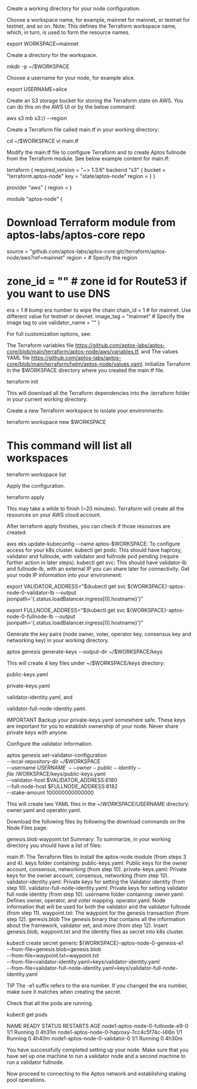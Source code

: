 Create a working directory for your node configuration.

Choose a workspace name, for example, mainnet for mainnet, or testnet for testnet, and so on. Note: This defines the Terraform workspace name, which, in turn, is used to form the resource names.

export WORKSPACE=mainnet

Create a directory for the workspace.

mkdir -p ~/$WORKSPACE

Choose a username for your node, for example alice.

export USERNAME=alice

Create an S3 storage bucket for storing the Terraform state on AWS. You can do this on the AWS UI or by the below command:

aws s3 mb s3://<bucket name> --region <region name>

Create a Terraform file called main.tf in your working directory:

cd ~/$WORKSPACE
vi main.tf

Modify the main.tf file to configure Terraform and to create Aptos fullnode from the Terraform module. See below example content for main.tf:

terraform {
  required_version = "~> 1.3.6"
  backend "s3" {
    bucket = "terraform.aptos-node"
    key    = "state/aptos-node"
    region = <aws region>
  }
}

provider "aws" {
  region = <aws region>
}

module "aptos-node" {
  # Download Terraform module from aptos-labs/aptos-core repo
  source        = "github.com/aptos-labs/aptos-core.git//terraform/aptos-node/aws?ref=mainnet"
  region        = <aws region>  # Specify the region
  # zone_id     = "<Route53 zone id>"  # zone id for Route53 if you want to use DNS
  era           = 1  # bump era number to wipe the chain
  chain_id      = 1  # for mainnet. Use different value for testnet or devnet.
  image_tag     = "mainnet" # Specify the image tag to use
  validator_name = "<Name of your validator>"
}


For full customization options, see:

The Terraform variables file https://github.com/aptos-labs/aptos-core/blob/main/terraform/aptos-node/aws/variables.tf, and
The values YAML file https://github.com/aptos-labs/aptos-core/blob/main/terraform/helm/aptos-node/values.yaml.
Initialize Terraform in the $WORKSPACE directory where you created the main.tf file.

terraform init

This will download all the Terraform dependencies into the .terraform folder in your current working directory.

Create a new Terraform workspace to isolate your environments:

terraform workspace new $WORKSPACE
# This command will list all workspaces
terraform workspace list

Apply the configuration.

terraform apply

This may take a while to finish (~20 minutes). Terraform will create all the resources on your AWS cloud account.

After terraform apply finishes, you can check if those resources are created:

aws eks update-kubeconfig --name aptos-$WORKSPACE: To configure access for your k8s cluster.
kubectl get pods: This should have haproxy, validator and fullnode, with validator and fullnode pod pending (require further action in later steps).
kubectl get svc: This should have validator-lb and fullnode-lb, with an external IP you can share later for connectivity.
Get your node IP information into your environment:

export VALIDATOR_ADDRESS="$(kubectl get svc ${WORKSPACE}-aptos-node-0-validator-lb --output jsonpath='{.status.loadBalancer.ingress[0].hostname}')"

export FULLNODE_ADDRESS="$(kubectl get svc ${WORKSPACE}-aptos-node-0-fullnode-lb --output jsonpath='{.status.loadBalancer.ingress[0].hostname}')"


Generate the key pairs (node owner, voter, operator key, consensus key and networking key) in your working directory.

aptos genesis generate-keys --output-dir ~/$WORKSPACE/keys

This will create 4 key files under ~/$WORKSPACE/keys directory:

public-keys.yaml

private-keys.yaml

validator-identity.yaml, and

validator-full-node-identity.yaml.

IMPORTANT
Backup your private-keys.yaml somewhere safe. These keys are important for you to establish ownership of your node. Never share private keys with anyone.

Configure the validator information.

aptos genesis set-validator-configuration \
  --local-repository-dir ~/$WORKSPACE \
  --username $USERNAME \
  --owner-public-identity-file ~/$WORKSPACE/keys/public-keys.yaml \
  --validator-host $VALIDATOR_ADDRESS:6180 \
  --full-node-host $FULLNODE_ADDRESS:6182 \
  --stake-amount 100000000000000



This will create two YAML files in the ~/$WORKSPACE/$USERNAME directory: owner.yaml and operator.yaml.

Download the following files by following the download commands on the Node Files page:

genesis.blob
waypoint.txt
Summary: To summarize, in your working directory you should have a list of files:

main.tf: The Terraform files to install the aptos-node module (from steps 3 and 4).
keys folder containing:
public-keys.yaml: Public keys for the owner account, consensus, networking (from step 10).
private-keys.yaml: Private keys for the owner account, consensus, networking (from step 10).
validator-identity.yaml: Private keys for setting the Validator identity (from step 10).
validator-full-node-identity.yaml: Private keys for setting validator full node identity (from step 10).
username folder containing:
owner.yaml: Defines owner, operator, and voter mapping.
operator.yaml: Node information that will be used for both the validator and the validator fullnode (from step 11).
waypoint.txt: The waypoint for the genesis transaction (from step 12).
genesis.blob The genesis binary that contains all the information about the framework, validator set, and more (from step 12).
Insert genesis.blob, waypoint.txt and the identity files as secret into k8s cluster.

kubectl create secret generic ${WORKSPACE}-aptos-node-0-genesis-e1 \
    --from-file=genesis.blob=genesis.blob \
    --from-file=waypoint.txt=waypoint.txt \
    --from-file=validator-identity.yaml=keys/validator-identity.yaml \
    --from-file=validator-full-node-identity.yaml=keys/validator-full-node-identity.yaml


TIP
The -e1 suffix refers to the era number. If you changed the era number, make sure it matches when creating the secret.

Check that all the pods are running.

kubectl get pods

NAME                                        READY   STATUS    RESTARTS   AGE
node1-aptos-node-0-fullnode-e9-0              1/1     Running   0          4h31m
node1-aptos-node-0-haproxy-7cc4c5f74c-l4l6n   1/1     Running   0          4h40m
node1-aptos-node-0-validator-0                1/1     Running   0          4h30m


You have successfully completed setting up your node. Make sure that you have set up one machine to run a validator node and a second machine to run a validator fullnode.

Now proceed to connecting to the Aptos network and establishing staking pool operations.
